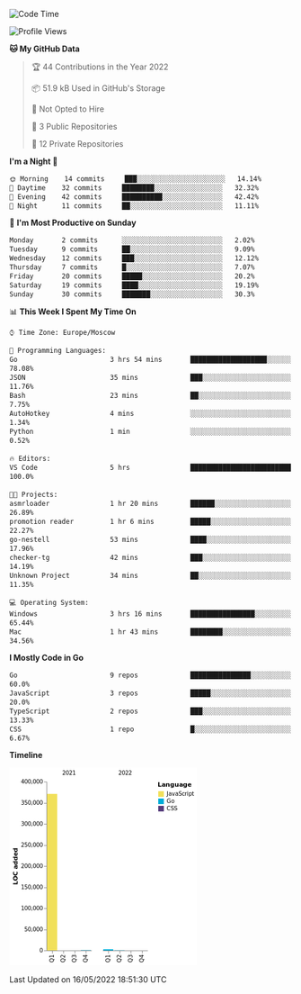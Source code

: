 <!--START_SECTION:waka-->
![Code Time](http://img.shields.io/badge/Code%20Time-303%20hrs%202%20mins-blue)

![Profile Views](http://img.shields.io/badge/Profile%20Views-0-blue)

**🐱 My GitHub Data** 

> 🏆 44 Contributions in the Year 2022
 > 
> 📦 51.9 kB Used in GitHub's Storage 
 > 
> 🚫 Not Opted to Hire
 > 
> 📜 3 Public Repositories 
 > 
> 🔑 12 Private Repositories  
 > 
**I'm a Night 🦉** 

```text
🌞 Morning    14 commits     ███░░░░░░░░░░░░░░░░░░░░░░   14.14% 
🌆 Daytime    32 commits     ████████░░░░░░░░░░░░░░░░░   32.32% 
🌃 Evening    42 commits     ██████████░░░░░░░░░░░░░░░   42.42% 
🌙 Night      11 commits     ██░░░░░░░░░░░░░░░░░░░░░░░   11.11%

```
📅 **I'm Most Productive on Sunday** 

```text
Monday       2 commits      ░░░░░░░░░░░░░░░░░░░░░░░░░   2.02% 
Tuesday      9 commits      ██░░░░░░░░░░░░░░░░░░░░░░░   9.09% 
Wednesday    12 commits     ███░░░░░░░░░░░░░░░░░░░░░░   12.12% 
Thursday     7 commits      █░░░░░░░░░░░░░░░░░░░░░░░░   7.07% 
Friday       20 commits     █████░░░░░░░░░░░░░░░░░░░░   20.2% 
Saturday     19 commits     ████░░░░░░░░░░░░░░░░░░░░░   19.19% 
Sunday       30 commits     ███████░░░░░░░░░░░░░░░░░░   30.3%

```


📊 **This Week I Spent My Time On** 

```text
⌚︎ Time Zone: Europe/Moscow

💬 Programming Languages: 
Go                       3 hrs 54 mins       ███████████████████░░░░░░   78.08% 
JSON                     35 mins             ███░░░░░░░░░░░░░░░░░░░░░░   11.76% 
Bash                     23 mins             ██░░░░░░░░░░░░░░░░░░░░░░░   7.75% 
AutoHotkey               4 mins              ░░░░░░░░░░░░░░░░░░░░░░░░░   1.34% 
Python                   1 min               ░░░░░░░░░░░░░░░░░░░░░░░░░   0.52%

🔥 Editors: 
VS Code                  5 hrs               █████████████████████████   100.0%

🐱‍💻 Projects: 
asmrloader               1 hr 20 mins        ██████░░░░░░░░░░░░░░░░░░░   26.89% 
promotion reader         1 hr 6 mins         █████░░░░░░░░░░░░░░░░░░░░   22.27% 
go-nestell               53 mins             ████░░░░░░░░░░░░░░░░░░░░░   17.96% 
checker-tg               42 mins             ███░░░░░░░░░░░░░░░░░░░░░░   14.19% 
Unknown Project          34 mins             ██░░░░░░░░░░░░░░░░░░░░░░░   11.35%

💻 Operating System: 
Windows                  3 hrs 16 mins       ████████████████░░░░░░░░░   65.44% 
Mac                      1 hr 43 mins        ████████░░░░░░░░░░░░░░░░░   34.56%

```

**I Mostly Code in Go** 

```text
Go                       9 repos             ███████████████░░░░░░░░░░   60.0% 
JavaScript               3 repos             █████░░░░░░░░░░░░░░░░░░░░   20.0% 
TypeScript               2 repos             ███░░░░░░░░░░░░░░░░░░░░░░   13.33% 
CSS                      1 repo              █░░░░░░░░░░░░░░░░░░░░░░░░   6.67%

```


**Timeline**

![Chart not found](https://raw.githubusercontent.com/jeezft/jeezft/main/charts/bar_graph.png) 


 Last Updated on 16/05/2022 18:51:30 UTC
<!--END_SECTION:waka-->
